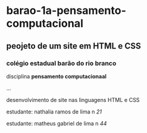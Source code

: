 # barao-1a-pensamento-computacional
## peojeto de um site em HTML e CSS

### colégio estadual barão do rio branco
disciplina **pensamento computacionaal**

...

desenvolvimento de site nas linguagens HTML e CSS

estudante: nathalia ramos de lima  n *21*


estudante: matheus gabriel de lima  n *44*
